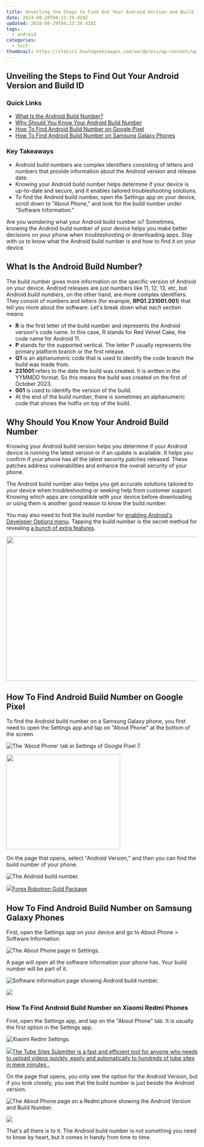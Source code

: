 ```yaml
---
title: Unveiling the Steps to Find Out Your Android Version and Build ID
date: 2024-08-28T04:23:29.428Z
updated: 2024-08-29T04:23:29.428Z
tags:
  - android
categories:
  - tech
thumbnail: https://static1.howtogeekimages.com/wordpress/wp-content/uploads/2023/10/android-14-samsung.png
---
```


## Unveiling the Steps to Find Out Your Android Version and Build ID

### Quick Links

* [What Is the Android Build Number?](https://vp-tips.techidaily.com/finding-your-ideal-display-ultrawide-vs-uhd-4k-edition-for-2024/)
* [Why Should You Know Your Android Build Number](https://youtube-web.techidaily.com/24-unlock-seamless-video-conversion-youtube-to-dailymotion/)
* [How To Find Android Build Number on Google Pixel](https://fake-location.techidaily.com/complete-tutorial-to-use-vpna-to-fake-gps-location-on-xiaomi-redmi-k70-pro-drfone-by-drfone-virtual-android/)
* [How To Find Android Build Number on Samsung Galaxy Phones](https://sound-issues.techidaily.com/diagnose-and-fix-weak-audio-output-in-windows-10-computers-easily/)

### Key Takeaways

* Android build numbers are complex identifiers consisting of letters and numbers that provide information about the Android version and release date.
* Knowing your Android build number helps determine if your device is up-to-date and secure, and it enables tailored troubleshooting solutions.
* To find the Android build number, open the Settings app on your device, scroll down to "About Phone," and look for the build number under "Software Information."

 Are you wondering what your Android build number is? Sometimes, knowing the Android build number of your device helps you make better decisions on your phone when troubleshooting or downloading apps. Stay with us to know what the Android build number is and how to find it on your device.

##  What Is the Android Build Number?

 The build number gives more information on the specific version of Android on your device. Android releases are just numbers like 11, 12, 13, etc, but Android _build numbers_, on the other hand, are more complex identifiers. They consist of numbers and letters (for example, **RPQ1.231001.001**) that tell you more about the software. Let's break down what each section means.

* **R** is the first letter of the build number and represents the Android version's code name. In this case, R stands for Red Velvet Cake, the code name for Android 11.
* **P** stands for the supported vertical. The letter P usually represents the primary platform branch or the first release.
* **Q1** is an alphanumeric code that is used to identify the code branch the build was made from.
* **231001** refers to the date the build was created. It is written in the YYMMDD format. So this means the build was created on the first of October 2023.
* **001** is used to identify the version of the build.
* At the end of the build number, there is sometimes an alphanumeric code that shows the hotfix on top of the build.

##  Why Should You Know Your Android Build Number

 Knowing your Android build version helps you determine if your Android device is running the latest version or if an update is available. It helps you confirm if your phone has all the latest security patches released. These patches address vulnerabilities and enhance the overall security of your phone.

 The Android build number also helps you get accurate solutions tailored to your device when troubleshooting or seeking help from customer support. Knowing which apps are compatible with your device before downloading or using them is another good reason to know the build number.

 You may also need to find the build number for [enabling Android's Developer Options menu](https://tech-hub.techidaily.com/chatgpt-the-ultimate-guide-to-advanced-note-taking-like-a-pro/). Tapping the build number is the secret method for revealing [a bunch of extra features](https://youtube-docs.techidaily.com/approved-decode-your-youtube-preferences-with-these-6-fan-favorite-questionnaires/). 

<!-- affiliate ads begin -->
<a href="https://twopages.pxf.io/c/5597632/2016067/18544" target="_top" id="2016067"><img src="//a.impactradius-go.com/display-ad/18544-2016067" border="0" alt="" width="1020" height="380"/></a><img height="0" width="0" src="https://imp.pxf.io/i/5597632/2016067/18544" style="position:absolute;visibility:hidden;" border="0" />
<!-- affiliate ads end -->
##  How To Find Android Build Number on Google Pixel

 To find the Android build number on a Samsung Galaxy phone, you first need to open the Settings app and tap on "About Phone" at the bottom of the screen.

![The 'About Phone' tab in Settings of Google Pixel 7.](https://static1.howtogeekimages.com/wordpress/wp-content/uploads/2024/01/about-phone-in-settings-google-pixel.png) 

<!-- affiliate ads begin -->
<a href="https://printrendy.pxf.io/c/5597632/1453719/17020" target="_top" id="1453719"><img src="//a.impactradius-go.com/display-ad/17020-1453719" border="0" alt="" width="300" height="250"/></a><img height="0" width="0" src="https://imp.pxf.io/i/5597632/1453719/17020" style="position:absolute;visibility:hidden;" border="0" />
<!-- affiliate ads end -->
 On the page that opens, select "Android Version," and then you can find the build number of your phone.

![The Android build number.](https://static1.howtogeekimages.com/wordpress/wp-content/uploads/2024/01/android-build-number-in-google-pixel-7.png) 

<!-- affiliate ads begin -->
<a href="https://secure.2checkout.com/order/checkout.php?PRODS=4727541&QTY=1&AFFILIATE=108875&CART=1"><img src="https://secure.avangate.com/images/merchant/5f4f7141b65a730b4efb0e0d51f63e94/products/copy_copy_forexrobotronbox.gif" border="0">Forex Robotron Gold Package</a>
<!-- affiliate ads end -->
##  How To Find Android Build Number on Samsung Galaxy Phones

 First, open the Settings app on your device and go to About Phone > Software Information.

![The About Phone page in Settings.](https://static1.howtogeekimages.com/wordpress/wp-content/uploads/2024/01/software-information-in-settings-samsung.png) 

 A page will open all the software information your phone has. Your build number will be part of it.

![Software information page showing Android build number.](https://static1.howtogeekimages.com/wordpress/wp-content/uploads/2024/01/samsung-galaxy-build-number.png) 

<!-- affiliate ads begin -->
<a href="https://shop.mondly.com/affiliate.php?ACCOUNT=ATISTUDI&AFFILIATE=108875&PATH=https%3A%2F%2Fwww.mondly.com%3FAFFILIATE%3D108875%26RESOURCE%3D%2BBusiness%2B970x90%2B"><img src="https://secure.avangate.com/images/merchant/69c418c33ec2e1a4267fa9bb77fa1428/business-970x90.gif" border="0"></a>
<!-- affiliate ads end -->
###  How To Find Android Build Number on Xiaomi Redmi Phones

 First, open the Settings app, and tap on the "About Phone" tab. It is usually the first option in the Settings app.

![Xiaomi Redmi Settings.](https://static1.howtogeekimages.com/wordpress/wp-content/uploads/2024/01/xiaomi-redmi-settings-about-phone.png) 

<!-- affiliate ads begin -->
<a href="https://secure.2checkout.com/order/checkout.php?PRODS=4531356&QTY=1&AFFILIATE=108875&CART=1"><img src="https://secure.avangate.com/images/merchant/8fdd149fcaa7058caccc9c4ad5b0d89a/products/tss-box.JPG" border="0">The Tube Sites Submitter is a fast and efficient tool for anyone who needs to upload videos quickly, easily and automatically to hundreds of tube sites in mere minutes . </a>
<!-- affiliate ads end -->
 On the page that opens, you only see the option for the Android Version, but if you look closely, you see that the build number is just beside the Android version.

![The About Phone page on a Redmi phone showing the Android Version and Build Number.](https://static1.howtogeekimages.com/wordpress/wp-content/uploads/2024/01/android-version-build-number-xiaomi-redmi.png) 

<!-- affiliate ads begin -->
<a href="https://store.revouninstaller.com/order/checkout.php?PRODS=27889512&QTY=1&AFFILIATE=108875&CART=1"><img src="https://secure.avangate.com/images/merchant/4282ec8de8c9be897e7aff4aa231b1a4/728__90.jpg" border="0"></a>
<!-- affiliate ads end -->
 That's all there is to it. The Android build number is not something you need to know by heart, but it comes in handy from time to time.

<ins class="adsbygoogle"
     style="display:block"
     data-ad-format="autorelaxed"
     data-ad-client="ca-pub-7571918770474297"
     data-ad-slot="1223367746"></ins>



<ins class="adsbygoogle"
     style="display:block"
     data-ad-client="ca-pub-7571918770474297"
     data-ad-slot="8358498916"
     data-ad-format="auto"
     data-full-width-responsive="true"></ins>


